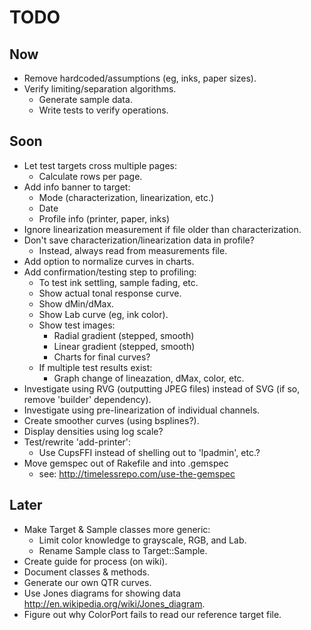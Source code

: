 # TODO


## Now

- Remove hardcoded/assumptions (eg, inks, paper sizes).
- Verify limiting/separation algorithms.
  - Generate sample data.
  - Write tests to verify operations.


## Soon

- Let test targets cross multiple pages:
  - Calculate rows per page.
- Add info banner to target:
  - Mode (characterization, linearization, etc.)
  - Date
  - Profile info (printer, paper, inks)
- Ignore linearization measurement if file older than characterization.
- Don't save characterization/linearization data in profile?
  - Instead, always read from measurements file.
- Add option to normalize curves in charts.
- Add confirmation/testing step to profiling:
  - To test ink settling, sample fading, etc.
  - Show actual tonal response curve.
  - Show dMin/dMax.
  - Show Lab curve (eg, ink color).
  - Show test images:
    - Radial gradient (stepped, smooth)
    - Linear gradient (stepped, smooth)
    - Charts for final curves?
  - If multiple test results exist:
    - Graph change of lineazation, dMax, color, etc.
- Investigate using RVG (outputting JPEG files) instead of SVG (if so, remove 'builder' dependency).
- Investigate using pre-linearization of individual channels.
- Create smoother curves (using bsplines?).
- Display densities using log scale?
- Test/rewrite 'add-printer':
  - Use CupsFFI instead of shelling out to 'lpadmin', etc.?
- Move gemspec out of Rakefile and into .gemspec
  - see: http://timelessrepo.com/use-the-gemspec

## Later

- Make Target & Sample classes more generic:
  - Limit color knowledge to grayscale, RGB, and Lab.
  - Rename Sample class to Target::Sample.
- Create guide for process (on wiki).
- Document classes & methods.
- Generate our own QTR curves.
- Use Jones diagrams for showing data <http://en.wikipedia.org/wiki/Jones_diagram>.
- Figure out why ColorPort fails to read our reference target file.
